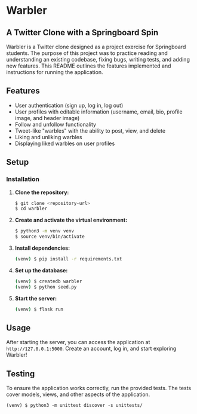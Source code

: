 # Warbler

## A Twitter Clone with a Springboard Spin

Warbler is a Twitter clone designed as a project exercise for Springboard students. The purpose of this project was to practice reading and understanding an existing codebase, fixing bugs, writing tests, and adding new features. This README outlines the features implemented and instructions for running the application.

## Features

- User authentication (sign up, log in, log out)
- User profiles with editable information (username, email, bio, profile image, and header image)
- Follow and unfollow functionality
- Tweet-like "warbles" with the ability to post, view, and delete
- Liking and unliking warbles
- Displaying liked warbles on user profiles

## Setup

### Installation

1. **Clone the repository:**
    ```bash
    $ git clone <repository-url>
    $ cd warbler
    ```

2. **Create and activate the virtual environment:**
    ```bash
    $ python3 -m venv venv
    $ source venv/bin/activate
    ```

3. **Install dependencies:**
    ```bash
    (venv) $ pip install -r requirements.txt
    ```

4. **Set up the database:**
    ```bash
    (venv) $ createdb warbler
    (venv) $ python seed.py
    ```

5. **Start the server:**
    ```bash
    (venv) $ flask run
    ```

## Usage

After starting the server, you can access the application at `http://127.0.0.1:5000`. Create an account, log in, and start exploring Warbler!

## Testing

To ensure the application works correctly, run the provided tests. The tests cover models, views, and other aspects of the application.

    (venv) $ python3 -m unittest discover -s unittests/
    


